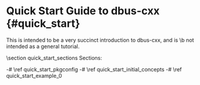 Quick Start Guide to dbus-cxx {#quick_start}
==

This is intended to be a very succinct introduction to dbus-cxx, and is \b not
intended as a general tutorial.

\section quick_start_sections Sections:

 -# \ref quick_start_pkgconfig
 -# \ref quick_start_initial_concepts
 -# \ref quick_start_example_0

